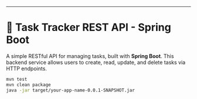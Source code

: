 
---

# 📌 Task Tracker REST API - Spring Boot

A simple RESTful API for managing tasks, built with **Spring Boot**. This backend service allows users to create, read, update, and delete tasks via HTTP endpoints.

```bash
mvn test
mvn clean package
java -jar target/your-app-name-0.0.1-SNAPSHOT.jar


```
